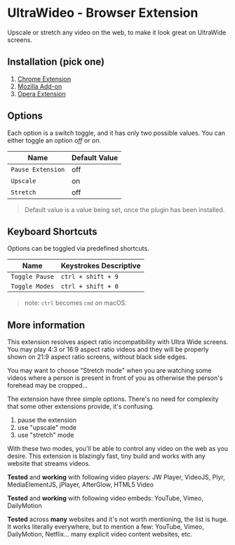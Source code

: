 # UltraWideo - Browser Extension

Upscale or stretch any video on the web, to make it look great on UltraWide screens.


## Installation (pick one)

1. [Chrome Extension](https://chrome.google.com/webstore/detail/ultrawideo/bfbnagnphiehemkdgmmficmjfddgfhpl)
2. [Mozilla Add-on](https://addons.mozilla.org/en-US/firefox/addon/ultrawideo/)
3. [Opera Extension](https://addons.opera.com/en/extensions/details/ultrawideo/)


## Options

Each option is a switch toggle, and it has only two possible values. 
You can either toggle an option _off_ or _on_.

| Name              | Default Value |
| ----------------- | ------------- |
| `Pause Extension` | off           |
| `Upscale`         | on            |
| `Stretch`         | off           |

> Default value is a value being set, once the plugin has been installed.


## Keyboard Shortcuts

Options can be toggled via predefined shortcuts.

| Name           | Keystrokes Descriptive |
| -------------- | ---------------------- |
| `Toggle Pause` | `ctrl + shift + 9`     |
| `Toggle Modes` | `ctrl + shift + 0`     |

> note: `ctrl` becomes `cmd` on macOS.


## More information

This extension resolves aspect ratio incompatibility with Ultra Wide screens.
You may play 4:3 or 16:9 aspect ratio videos and they will be properly shown on 21:9 aspect ratio screens, without black side edges.

You may want to choose "Stretch mode" when you are watching some videos where a person is present in front of you as otherwise the person's forehead may be cropped...

The extension have three simple options. There's no need for complexity that some other extensions provide, it's confusing.

1. pause the extension
2. use "upscale" mode
3. use "stretch" mode

With these two modes, you'll be able to control any video on the web as you desire.
This extension is blazingly fast, tiny build and works with any website that streams videos.

**Tested** and **working** with following video players:
JW Player, VideoJS, Plyr, MediaElementJS, jPlayer, AfterGlow, HTML5 Video

**Tested** and **working** with following video embeds:
YouTube, Vimeo, DailyMotion

**Tested** across **many** websites and it's not worth mentioning, the list is huge. It works literally everywhere, but to mention a few:
YouTube, Vimeo, DailyMotion, Netflix... many explicit video content websites, etc.
